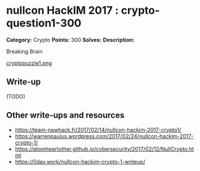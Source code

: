 # nullcon HackIM 2017 : crypto-question1-300

**Category:** Crypto
**Points:** 300
**Solves:**
**Description:**

Breaking Brain

[cryptopuzzle1.png](cryptopuzzle1.png)

## Write-up

(TODO)

## Other write-ups and resources

* https://team-nawhack.fr/2017/02/14/nullcon-hackim-2017-crypto1/
* https://warrenpaulus.wordpress.com/2017/02/24/nullcon-hackim-2017-crypto-1/
* https://atomheartother.github.io/cybersecurity/2017/02/12/NullCrypto.html
* https://0day.work/nullcon-hackim-crypto-1-writeup/
